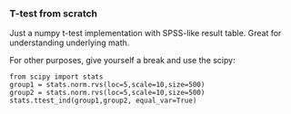 ### T-test from scratch

Just a numpy t-test implementation with SPSS-like result table. Great for understanding underlying math.

For other purposes, give yourself a break and use the scipy:

```
from scipy import stats
group1 = stats.norm.rvs(loc=5,scale=10,size=500)
group2 = stats.norm.rvs(loc=5,scale=10,size=500)
stats.ttest_ind(group1,group2, equal_var=True)
```
